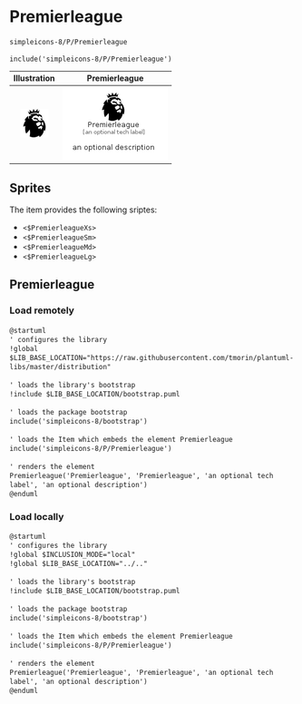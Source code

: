 # Premierleague


```text
simpleicons-8/P/Premierleague
```

```text
include('simpleicons-8/P/Premierleague')
```



| Illustration | Premierleague |
| :---: | :---: |
| ![illustration for Illustration](../../simpleicons-8/P/Premierleague.png) | ![illustration for Premierleague](../../simpleicons-8/P/Premierleague.Local.png) |



## Sprites
The item provides the following sriptes:

- `<$PremierleagueXs>`
- `<$PremierleagueSm>`
- `<$PremierleagueMd>`
- `<$PremierleagueLg>`





## Premierleague

### Load remotely
```plantuml
@startuml
' configures the library
!global $LIB_BASE_LOCATION="https://raw.githubusercontent.com/tmorin/plantuml-libs/master/distribution"

' loads the library's bootstrap
!include $LIB_BASE_LOCATION/bootstrap.puml

' loads the package bootstrap
include('simpleicons-8/bootstrap')

' loads the Item which embeds the element Premierleague
include('simpleicons-8/P/Premierleague')

' renders the element
Premierleague('Premierleague', 'Premierleague', 'an optional tech label', 'an optional description')
@enduml
```

### Load locally
```plantuml
@startuml
' configures the library
!global $INCLUSION_MODE="local"
!global $LIB_BASE_LOCATION="../.."

' loads the library's bootstrap
!include $LIB_BASE_LOCATION/bootstrap.puml

' loads the package bootstrap
include('simpleicons-8/bootstrap')

' loads the Item which embeds the element Premierleague
include('simpleicons-8/P/Premierleague')

' renders the element
Premierleague('Premierleague', 'Premierleague', 'an optional tech label', 'an optional description')
@enduml
```

